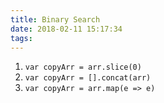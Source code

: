 ```yaml
---
title: Binary Search
date: 2018-02-11 15:17:34
tags:
---
```


1. `var copyArr = arr.slice(0)`
2. `var copyArr = [].concat(arr)`
3. `var copyArr = arr.map(e => e)`
